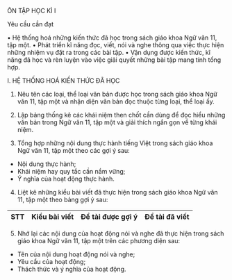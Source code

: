 ÔN TẬP HỌC KÌ I

Yêu cầu cần đạt

• Hệ thống hoá những kiến thức đã học trong sách giáo khoa Ngữ văn 11, tập một.
• Phát triển kĩ năng đọc, viết, nói và nghe thông qua việc thực hiện những nhiệm vụ đặt ra trong các bài tập.
• Vận dụng được kiến thức, kĩ năng đã học và rèn luyện vào việc giải quyết những bài tập mang tính tổng hợp.

I. HỆ THỐNG HOÁ KIẾN THỨC ĐÃ HỌC

1. Nêu tên các loại, thể loại văn bản được học trong sách giáo khoa Ngữ văn 11, tập một và nhận diện văn bản đọc thuộc từng loại, thể loại ấy.

2. Lập bảng thống kê các khái niệm then chốt cần dùng để đọc hiểu những văn bản trong Ngữ văn 11, tập một và giải thích ngắn gọn về từng khái niệm.

3. Tổng hợp những nội dung thực hành tiếng Việt trong sách giáo khoa Ngữ văn 11, tập một theo các gợi ý sau:
- Nội dung thực hành;
- Khái niệm hay quy tắc cần nắm vững;
- Ý nghĩa của hoạt động thực hành.

4. Liệt kê những kiểu bài viết đã thực hiện trong sách giáo khoa Ngữ văn 11, tập một theo bảng gợi ý sau:

STT | Kiểu bài viết | Đề tài được gợi ý | Đề tài đã viết
--- | --- | --- | ---

5. Nhớ lại các nội dung của hoạt động nói và nghe đã thực hiện trong sách giáo khoa Ngữ văn 11, tập một trên các phương diện sau:
- Tên của nội dung hoạt động nói và nghe;
- Yêu cầu của hoạt động;
- Thách thức và ý nghĩa của hoạt động.